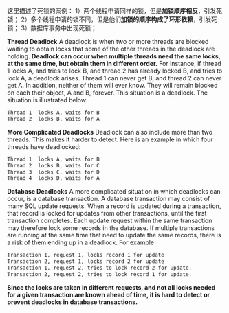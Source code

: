 
这里描述了死锁的案例：
1）两个线程申请同样的锁，但是**加锁顺序相反**，引发死锁；
2）多个线程申请的锁不同，但是他们**加锁的顺序构成了环形依赖**，引发死锁；
3）数据库事务中出现死锁；

**Thread Deadlock**
A deadlock is when two or more threads are blocked waiting to obtain locks that some of the other threads in the deadlock are holding. **Deadlock can occur when multiple threads need the same locks, at the same time, but obtain them in different order.**
For instance, if thread 1 locks A, and tries to lock B, and thread 2 has already locked B, and tries to lock A, a deadlock arises. Thread 1 can never get B, and thread 2 can never get A. In addition, neither of them will ever know. They will remain blocked on each their object, A and B, forever. This situation is a deadlock.
The situation is illustrated below:

```bash
Thread 1  locks A, waits for B
Thread 2  locks B, waits for A
```

**More Complicated Deadlocks**
Deadlock can also include more than two threads. This makes it harder to detect. Here is an example in which four threads have deadlocked:

```bash
Thread 1  locks A, waits for B
Thread 2  locks B, waits for C
Thread 3  locks C, waits for D
Thread 4  locks D, waits for A
```

**Database Deadlocks**
A more complicated situation in which deadlocks can occur, is a database transaction. A database transaction may consist of many SQL update requests. When a record is updated during a transaction, that record is locked for updates from other transactions, until the first transaction completes. Each update request within the same transaction may therefore lock some records in the database.
If multiple transactions are running at the same time that need to update the same records, there is a risk of them ending up in a deadlock.
For example
```bash
Transaction 1, request 1, locks record 1 for update
Transaction 2, request 1, locks record 2 for update
Transaction 1, request 2, tries to lock record 2 for update.
Transaction 2, request 2, tries to lock record 1 for update.
```
**Since the locks are taken in different requests, and not all locks needed for a given transaction are known ahead of time, it is hard to detect or prevent deadlocks in database transactions.**